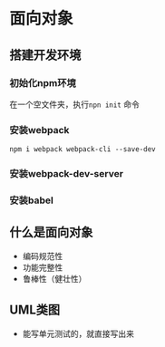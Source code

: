 # 面向对象

## 搭建开发环境

### 初始化npm环境

在一个空文件夹，执行`npn init` 命令

### 安装webpack

`npm i webpack webpack-cli --save-dev`

### 安装webpack-dev-server

### 安装babel

## 什么是面向对象

- 编码规范性
- 功能完整性
- 鲁棒性（健壮性）

## UML类图

- 能写单元测试的，就直接写出来